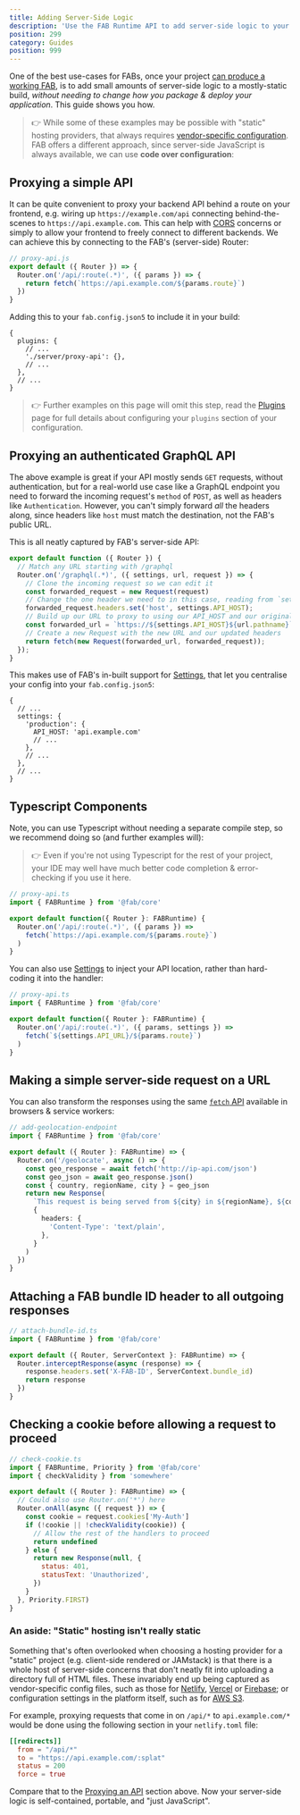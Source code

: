 ```yaml
---
title: Adding Server-Side Logic
description: 'Use the FAB Runtime API to add server-side logic to your FAB'
position: 299
category: Guides
position: 999
---
```


One of the best use-cases for FABs, once your project [can produce a working FAB](/guides/getting-started), is to add small amounts of server-side logic to a mostly-static build, _without needing to change how you package & deploy your application_. This guide shows you how.

> 👉 While some of these examples may be possible with "static" hosting providers, that always requires [vendor-specific configuration](#an-aside-static-hosting-isnt-really-static). FAB offers a different approach, since server-side JavaScript is always available, we can use **code over configuration**:

## Proxying a simple API

It can be quite convenient to proxy your backend API behind a route on your frontend, e.g. wiring up `https://example.com/api` connecting behind-the-scenes to `https://api.example.com`. This can help with [CORS](https://developer.mozilla.org/en-US/docs/Web/HTTP/CORS) concerns or simply to allow your frontend to freely connect to different backends. We can achieve this by connecting to the FAB's (server-side) Router:

```js
// proxy-api.js
export default ({ Router }) => {
  Router.on('/api/:route(.*)', ({ params }) => {
    return fetch(`https://api.example.com/${params.route}`)
  })
}
```

Adding this to your `fab.config.json5` to include it in your build:

```json5
{
  plugins: {
    // ...
    './server/proxy-api': {},
    // ...
  },
  // ...
}
```

> 👉 Further examples on this page will omit this step, read the [Plugins](/kb/plugins) page for full details about configuring your `plugins` section of your configuration.

## Proxying an authenticated GraphQL API

The above example is great if your API mostly sends `GET` requests, without authentication, but for a real-world use case like a GraphQL endpoint you need to forward the incoming request's `method` of `POST`, as well as headers like `Authentication`. However, you can't simply forward _all_ the headers along, since headers like `host` must match the destination, not the FAB's public URL.

This is all neatly captured by FAB's server-side API:

```js
export default function ({ Router }) {
  // Match any URL starting with /graphql
  Router.on('/graphql(.*)', ({ settings, url, request }) => {
    // Clone the incoming request so we can edit it
    const forwarded_request = new Request(request)
    // Change the one header we need to in this case, reading from `settings`
    forwarded_request.headers.set('host', settings.API_HOST);
    // Build up our URL to proxy to using our API_HOST and our original request's pathname
    const forwarded_url = `https://${settings.API_HOST}${url.pathname}`;
    // Create a new Request with the new URL and our updated headers
    return fetch(new Request(forwarded_url, forwarded_request));
  });
}
```

This makes use of FAB's in-built support for [Settings](/kb/settings), that let you centralise your config into your `fab.config.json5`:

```json5
{
  // ...
  settings: {
    'production': {
      API_HOST: 'api.example.com'
      // ...
    },
    // ...
  },
  // ...
}
```

## Typescript Components

Note, you can use Typescript without needing a separate compile step, so we recommend doing so (and further examples will):

> 👉 Even if you're not using Typescript for the rest of your project, your IDE may well have much better code completion & error-checking if you use it here.

```ts
// proxy-api.ts
import { FABRuntime } from '@fab/core'

export default function({ Router }: FABRuntime) {
  Router.on('/api/:route(.*)', ({ params }) =>
    fetch(`https://api.example.com/${params.route}`)
  )
}
```

You can also use [Settings](/kb/settings) to inject your API location, rather than hard-coding it into the handler:

```ts
// proxy-api.ts
import { FABRuntime } from '@fab/core'

export default function({ Router }: FABRuntime) {
  Router.on('/api/:route(.*)', ({ params, settings }) =>
    fetch(`${settings.API_URL}/${params.route}`)
  )
}
```

## Making a simple server-side request on a URL

You can also transform the responses using the same [`fetch` API](https://developer.mozilla.org/en-US/docs/Web/API/Fetch_API) available in browsers & service workers:

```ts
// add-geolocation-endpoint
import { FABRuntime } from '@fab/core'

export default ({ Router }: FABRuntime) => {
  Router.on('/geolocate', async () => {
    const geo_response = await fetch('http://ip-api.com/json')
    const geo_json = await geo_response.json()
    const { country, regionName, city } = geo_json
    return new Response(
      `This request is being served from ${city} in ${regionName}, ${country}.`,
      {
        headers: {
          'Content-Type': 'text/plain',
        },
      }
    )
  })
}
```

## Attaching a FAB bundle ID header to all outgoing responses

```ts
// attach-bundle-id.ts
import { FABRuntime } from '@fab/core'

export default ({ Router, ServerContext }: FABRuntime) => {
  Router.interceptResponse(async (response) => {
    response.headers.set('X-FAB-ID', ServerContext.bundle_id)
    return response
  })
}
```

## Checking a cookie before allowing a request to proceed

```js
// check-cookie.ts
import { FABRuntime, Priority } from '@fab/core'
import { checkValidity } from 'somewhere'

export default ({ Router }: FABRuntime) => {
  // Could also use Router.on('*') here
  Router.onAll(async ({ request }) => {
    const cookie = request.cookies['My-Auth']
    if (!cookie || !checkValidity(cookie)) {
      // Allow the rest of the handlers to proceed
      return undefined
    } else {
      return new Response(null, {
        status: 401,
        statusText: 'Unauthorized',
      })
    }
  }, Priority.FIRST)
}
```

### An aside: "Static" hosting isn't really static

Something that's often overlooked when choosing a hosting provider for a "static" project (e.g. client-side rendered or JAMstack) is that there is a whole host of server-side concerns that don't neatly fit into uploading a directory full of HTML files. These invariably end up being captured as vendor-specific config files, such as those for [Netlify](https://docs.netlify.com/configure-builds/file-based-configuration), [Vercel](https://vercel.com/docs/configuration) or [Firebase](https://firebase.google.com/docs/hosting/full-config); or configuration settings in the platform itself, such as for [AWS S3](https://docs.aws.amazon.com/AmazonS3/latest/dev/HowDoIWebsiteConfiguration.html).

For example, proxying requests that come in on `/api/*` to `api.example.com/*` would be done using the following section in your `netlify.toml` file:

```toml
[[redirects]]
  from = "/api/*"
  to = "https://api.example.com/:splat"
  status = 200
  force = true
```

Compare that to the [Proxying an API](#proxying-an-api) section above. Now your server-side logic is self-contained, portable, and "just JavaScript".
